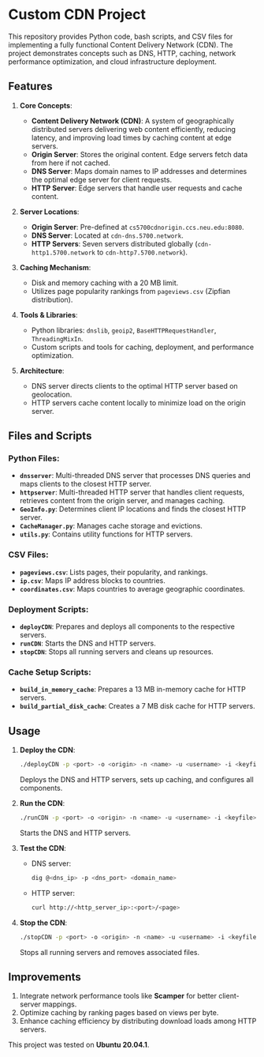 # Custom CDN Project

This repository provides Python code, bash scripts, and CSV files for implementing a fully functional Content Delivery Network (CDN). The project demonstrates concepts such as DNS, HTTP, caching, network performance optimization, and cloud infrastructure deployment. 

## Features

1. **Core Concepts**:
   - **Content Delivery Network (CDN)**: A system of geographically distributed servers delivering web content efficiently, reducing latency, and improving load times by caching content at edge servers.
   - **Origin Server**: Stores the original content. Edge servers fetch data from here if not cached.
   - **DNS Server**: Maps domain names to IP addresses and determines the optimal edge server for client requests.
   - **HTTP Server**: Edge servers that handle user requests and cache content.

2. **Server Locations**:
   - **Origin Server**: Pre-defined at `cs5700cdnorigin.ccs.neu.edu:8080`.
   - **DNS Server**: Located at `cdn-dns.5700.network`.
   - **HTTP Servers**: Seven servers distributed globally (`cdn-http1.5700.network` to `cdn-http7.5700.network`).

3. **Caching Mechanism**:
   - Disk and memory caching with a 20 MB limit.
   - Utilizes page popularity rankings from `pageviews.csv` (Zipfian distribution).

4. **Tools & Libraries**:
   - Python libraries: `dnslib`, `geoip2`, `BaseHTTPRequestHandler`, `ThreadingMixIn`.
   - Custom scripts and tools for caching, deployment, and performance optimization.

5. **Architecture**:
   - DNS server directs clients to the optimal HTTP server based on geolocation.
   - HTTP servers cache content locally to minimize load on the origin server.

## Files and Scripts

### Python Files:
- **`dnsserver`**: Multi-threaded DNS server that processes DNS queries and maps clients to the closest HTTP server.
- **`httpserver`**: Multi-threaded HTTP server that handles client requests, retrieves content from the origin server, and manages caching.
- **`GeoInfo.py`**: Determines client IP locations and finds the closest HTTP server.
- **`CacheManager.py`**: Manages cache storage and evictions.
- **`utils.py`**: Contains utility functions for HTTP servers.

### CSV Files:
- **`pageviews.csv`**: Lists pages, their popularity, and rankings.
- **`ip.csv`**: Maps IP address blocks to countries.
- **`coordinates.csv`**: Maps countries to average geographic coordinates.

### Deployment Scripts:
- **`deployCDN`**: Prepares and deploys all components to the respective servers.
- **`runCDN`**: Starts the DNS and HTTP servers.
- **`stopCDN`**: Stops all running servers and cleans up resources.

### Cache Setup Scripts:
- **`build_in_memory_cache`**: Prepares a 13 MB in-memory cache for HTTP servers.
- **`build_partial_disk_cache`**: Creates a 7 MB disk cache for HTTP servers.

## Usage

1. **Deploy the CDN**:
   ```bash
   ./deployCDN -p <port> -o <origin> -n <name> -u <username> -i <keyfile>
   ```
   Deploys the DNS and HTTP servers, sets up caching, and configures all components.

2. **Run the CDN**:
   ```bash
   ./runCDN -p <port> -o <origin> -n <name> -u <username> -i <keyfile>
   ```
   Starts the DNS and HTTP servers.

3. **Test the CDN**:
   - DNS server:  
     ```bash
     dig @<dns_ip> -p <dns_port> <domain_name>
     ```
   - HTTP server:  
     ```bash
     curl http://<http_server_ip>:<port>/<page>
     ```

4. **Stop the CDN**:
   ```bash
   ./stopCDN -p <port> -o <origin> -n <name> -u <username> -i <keyfile>
   ```
   Stops all running servers and removes associated files.

## Improvements

1. Integrate network performance tools like **Scamper** for better client-server mappings.
2. Optimize caching by ranking pages based on views per byte.
3. Enhance caching efficiency by distributing download loads among HTTP servers. 

This project was tested on **Ubuntu 20.04.1**. 
